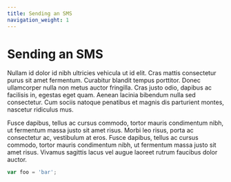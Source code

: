 ```yaml
---
title: Sending an SMS
navigation_weight: 1
---
```


# Sending an SMS

Nullam id dolor id nibh ultricies vehicula ut id elit. Cras mattis consectetur purus sit amet fermentum. Curabitur blandit tempus porttitor. Donec ullamcorper nulla non metus auctor fringilla. Cras justo odio, dapibus ac facilisis in, egestas eget quam. Aenean lacinia bibendum nulla sed consectetur. Cum sociis natoque penatibus et magnis dis parturient montes, nascetur ridiculus mus.

Fusce dapibus, tellus ac cursus commodo, tortor mauris condimentum nibh, ut fermentum massa justo sit amet risus. Morbi leo risus, porta ac consectetur ac, vestibulum at eros. Fusce dapibus, tellus ac cursus commodo, tortor mauris condimentum nibh, ut fermentum massa justo sit amet risus. Vivamus sagittis lacus vel augue laoreet rutrum faucibus dolor auctor.

```js
var foo = 'bar';
```
